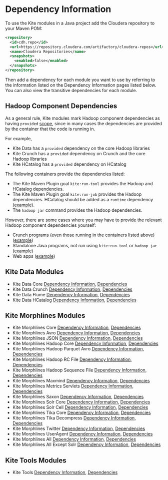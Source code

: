 # Dependency Information

To use the Kite modules in a Java project add the Cloudera repository to your Maven POM:

```xml
<repository>
  <id>cdh.repo</id>
  <url>https://repository.cloudera.com/artifactory/cloudera-repos</url>
  <name>Cloudera Repositories</name>
  <snapshots>
    <enabled>false</enabled>
  </snapshots>
</repository>
```
Then add a dependency for each module you want to use by referring to the
information listed on the Dependency Information pages listed below.
You can also view the transitive dependencies for each module.

## Hadoop Component Dependencies

As a general rule, Kite modules mark Hadoop component dependencies as having `provided`
[scope](http://maven.apache.org/guides/introduction/introduction-to-dependency-mechanism.html#Transitive_Dependencies),
since in many cases the dependencies are provided by the container that the code is
running in.

For example,

* Kite Data has a `provided` dependency on the core Hadoop libraries
* Kite Crunch has a `provided` dependency on Crunch and the core Hadoop libraries
* Kite HCatalog has a `provided` dependency on HCatalog

The following containers provide the dependencies listed:

* The Kite Maven Plugin goal `kite:run-tool` provides the Hadoop and HCatalog dependencies.
* The Kite Maven Plugin goal `kite:run-job` provides the Hadoop dependencies. HCatalog
should be added as a `runtime` dependency ([example](https://github.com/cloudera/kite-examples/tree/master/demo/demo-oozie)).
* The `hadoop jar` command provides the Hadoop dependencies.

However, there are some cases where you may have to provide the relevant Hadoop component
dependencies yourself:

* Crunch programs (even those running in the containers listed above) ([example](https://github.com/cloudera/kite-examples/tree/master/demo/demo-crunch))
* Standalone Java programs, not run using `kite:run-tool` or `hadoop jar` ([example](https://github.com/cloudera/kite-examples/tree/master/dataset))
* Web apps ([example](https://github.com/cloudera/kite-examples/tree/master/logging-webapp))

## Kite Data Modules

* Kite Data Core
 [Dependency Information](kite-data/kite-data-core/dependency-info.html),
 [Dependencies](kite-data/kite-data-core/dependencies.html)
* Kite Data Crunch
 [Dependency Information](kite-data/kite-data-crunch/dependency-info.html),
 [Dependencies](kite-data/kite-data-crunch/dependencies.html)
* Kite Data Flume
 [Dependency Information](kite-data/kite-data-flume/dependency-info.html),
 [Dependencies](kite-data/kite-data-flume/dependencies.html)
* Kite Data HCatalog
 [Dependency Information](kite-data/kite-data-hcatalog/dependency-info.html),
 [Dependencies](kite-data/kite-data-hcatalog/dependencies.html)

## Kite Morphlines Modules

* Kite Morphlines Core
 [Dependency Information](kite-morphlines/kite-morphlines-core/dependency-info.html),
 [Dependencies](kite-morphlines/kite-morphlines-core/dependencies.html)
* Kite Morphlines Avro
 [Dependency Information](kite-morphlines/kite-morphlines-avro/dependency-info.html),
 [Dependencies](kite-morphlines/kite-morphlines-avro/dependencies.html)
* Kite Morphlines JSON
 [Dependency Information](kite-morphlines/kite-morphlines-json/dependency-info.html),
 [Dependencies](kite-morphlines/kite-morphlines-json/dependencies.html)
* Kite Morphlines Hadoop Core
 [Dependency Information](kite-morphlines/kite-morphlines-hadoop-core/dependency-info.html),
 [Dependencies](kite-morphlines/kite-morphlines-hadoop-core/dependencies.html)
* Kite Morphlines Hadoop Parquet Avro
 [Dependency Information](kite-morphlines/kite-morphlines-hadoop-parquet-avro/dependency-info.html),
 [Dependencies](kite-morphlines/kite-morphlines-hadoop-parquet-avro/dependencies.html)
* Kite Morphlines Hadoop RC File
 [Dependency Information](kite-morphlines/kite-morphlines-hadoop-rcfile/dependency-info.html),
 [Dependencies](kite-morphlines/kite-morphlines-hadoop-rcfile/dependencies.html)
* Kite Morphlines Hadoop Sequence File
 [Dependency Information](kite-morphlines/kite-morphlines-hadoop-sequencefile/dependency-info.html),
 [Dependencies](kite-morphlines/kite-morphlines-hadoop-sequencefile/dependencies.html)
* Kite Morphlines Maxmind
 [Dependency Information](kite-morphlines/kite-morphlines-maxmind/dependency-info.html),
 [Dependencies](kite-morphlines/kite-morphlines-maxmind/dependencies.html)
* Kite Morphlines Metrics Servlets
 [Dependency Information](kite-morphlines/kite-morphlines-metrics-servlets/dependency-info.html),
 [Dependencies](kite-morphlines/kite-morphlines-metrics-servlets/dependencies.html)
* Kite Morphlines Saxon
 [Dependency Information](kite-morphlines/kite-morphlines-saxon/dependency-info.html),
 [Dependencies](kite-morphlines/kite-morphlines-saxon/dependencies.html)
* Kite Morphlines Solr Core
 [Dependency Information](kite-morphlines/kite-morphlines-solr-core/dependency-info.html),
 [Dependencies](kite-morphlines/kite-morphlines-solr-core/dependencies.html)
* Kite Morphlines Solr Cell
 [Dependency Information](kite-morphlines/kite-morphlines-solr-cell/dependency-info.html),
 [Dependencies](kite-morphlines/kite-morphlines-solr-cell/dependencies.html)
* Kite Morphlines Tika Core
 [Dependency Information](kite-morphlines/kite-morphlines-tika-core/dependency-info.html),
 [Dependencies](kite-morphlines/kite-morphlines-tika-core/dependencies.html)
* Kite Morphlines Tika Decompress
 [Dependency Information](kite-morphlines/kite-morphlines-tika-decompress/dependency-info.html),
 [Dependencies](kite-morphlines/kite-morphlines-tika-decompress/dependencies.html)
* Kite Morphlines Twitter
 [Dependency Information](kite-morphlines/kite-morphlines-twitter/dependency-info.html),
 [Dependencies](kite-morphlines/kite-morphlines-twitter/dependencies.html)
* Kite Morphlines UserAgent
 [Dependency Information](kite-morphlines/kite-morphlines-useragent/dependency-info.html),
 [Dependencies](kite-morphlines/kite-morphlines-useragent/dependencies.html)
* Kite Morphlines All
 [Dependency Information](kite-morphlines/kite-morphlines-all/dependency-info.html),
 [Dependencies](kite-morphlines/kite-morphlines-all/dependencies.html)
* Kite Morphlines All Except Solr
 [Dependency Information](kite-morphlines/kite-morphlines-all-except-solr/dependency-info.html),
 [Dependencies](kite-morphlines/kite-morphlines-all-except-solr/dependencies.html)

## Kite Tools Modules

* Kite Tools
 [Dependency Information](kite-tools/dependency-info.html),
 [Dependencies](kite-tools/dependencies.html)
